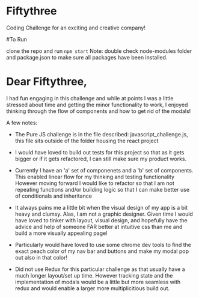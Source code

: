# Fiftythree
Coding Challenge for an exciting and creative company! 

#To Run

clone the repo and run `npm start` 
Note: double check node-modules folder and package.json to make sure all packages have been installed. 


# Dear Fiftythree,

I had fun engaging in this challenge and while at points I was a little stressed about time and getting the minor functionality to work,
I enjoyed thinking through the flow of components and how to get rid of the modals! 

A few notes:

- The Pure JS challenge is in the file described: javascript_challenge.js, this file sits outside of the folder housing the react project 

- I would have loved to build out tests for this project so that as it gets bigger or if it gets refactored, I can still make sure my product works.

- Currently I have an 'a' set of componenets and a 'b' set of components. This enabled linear flow for my thinking and testing functionality
However moving forward I would like to refactor so that I am not repeating functions and/or building logic so that I can make better use of conditionals and inheritance

- It always pains me a little bit when the visual design of my app is a bit heavy and clumsy. Alas, I am not a graphic designer. 
Given time I would have loved to tinker with layout, visual design, and hopefully have the advice and help of someone FAR better at intuitive css than me and build a more visually appealing page!

- Particularly would have loved to use some chrome dev tools to find the exact peach color of my nav bar and buttons and make my modal pop out also in that color!

- Did not use Redux for this particular challenge as that usually have a much longer layout/set up time. However tracking state and the 
implementation of modals would be a little but more seamless with redux and would enable a larger more multiplicitious build out. 

